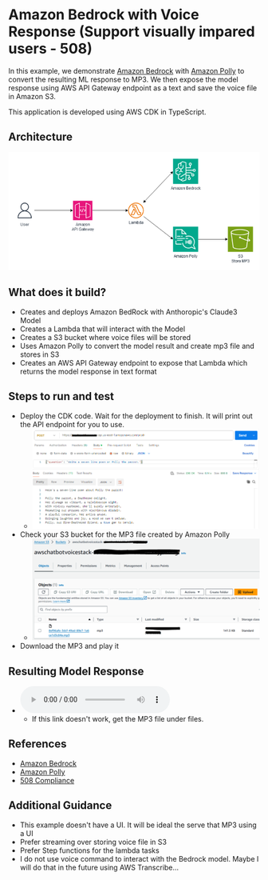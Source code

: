 # Amazon Bedrock with Voice Response (Support visually impared users - 508)

In this example, we demonstrate [Amazon Bedrock](https://aws.amazon.com/bedrock/) with [Amazon Polly](https://aws.amazon.com/polly/) to convert the resulting ML response to MP3.  We then expose the model response using AWS API Gateway endpoint as a text and save the voice file in Amazon S3.

This application is developed using AWS CDK in TypeScript.

## Architecture
![image](architecture.png "Amazon BedRock and Amazon Polly Architecture")

## What does it build?
* Creates and deploys Amazon BedRock with Anthoropic's Claude3 Model
* Creates a Lambda that will interact with the Model
* Creates a S3 bucket where voice files will be stored
* Uses Amazon Polly to convert the model result and create mp3 file and stores in S3
* Creates an AWS API Gateway endpoint to expose that Lambda which returns the model response in text format

## Steps to run and test
* Deploy the CDK code. Wait for the deployment to finish.  It will print out the API endpoint for you to use.
  * ![image](model-response.PNG "Example of Amazon Bedrock in action")
* Check your S3 bucket for the MP3 file created by Amazon Polly
  * ![image](polly-s3-mp3.PNG "Example of Amazon Polly generated MP3 file")
* Download the MP3 and play it

## Resulting Model Response 
* ![Here is the audio MP3 File](8ef96afe-3dcf-49ad-89e7-1a6ca1d3c84a.mp3 "Amazon Polly generated MP3")
  * If this link doesn't work, get the MP3 file under files.

## References
* [Amazon Bedrock](https://aws.amazon.com/bedrock/)
* [Amazon Polly](https://aws.amazon.com/polly/)
* [508 Compliance](https://www.section508.gov/)

## Additional Guidance
* This example doesn't have a UI.  It will be ideal the serve that MP3 using a UI
* Prefer streaming over storing voice file in S3
* Prefer Step functions for the lambda tasks
* I do not use voice command to interact with the Bedrock model.  Maybe I will do that in the future using AWS Transcribe...